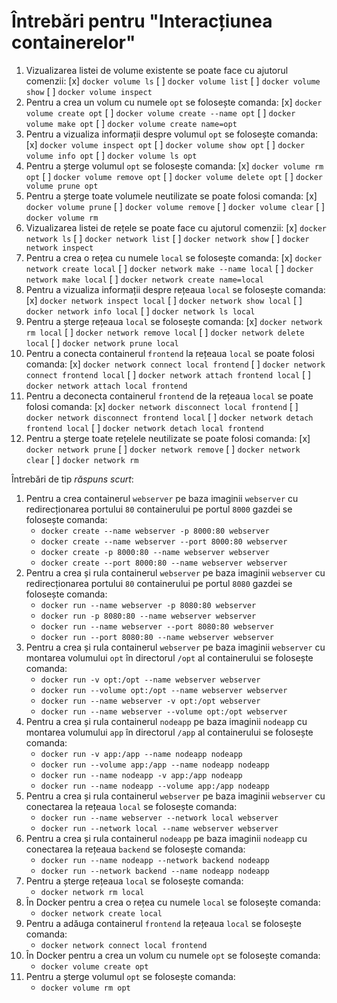 # Întrebări pentru "Interacțiunea containerelor"

1. Vizualizarea listei de volume existente se poate face cu ajutorul comenzii:
   [x] `docker volume ls`
   [ ] `docker volume list`
   [ ] `docker volume show`
   [ ] `docker volume inspect`
2. Pentru a crea un volum cu numele `opt` se folosește comanda:
   [x] `docker volume create opt`
   [ ] `docker volume create --name opt`
   [ ] `docker volume make opt`
   [ ] `docker volume create name=opt`
3. Pentru a vizualiza informații despre volumul `opt` se folosește comanda:
   [x] `docker volume inspect opt`
   [ ] `docker volume show opt`
   [ ] `docker volume info opt`
   [ ] `docker volume ls opt`
4. Pentru a șterge volumul `opt` se folosește comanda:
   [x] `docker volume rm opt`
   [ ] `docker volume remove opt`
   [ ] `docker volume delete opt`
   [ ] `docker volume prune opt`
5. Pentru a șterge toate volumele neutilizate se poate folosi comanda:
   [x] `docker volume prune`
   [ ] `docker volume remove`
   [ ] `docker volume clear`
   [ ] `docker volume rm`
6. Vizualizarea listei de rețele se poate face cu ajutorul comenzii:
   [x] `docker network ls`
   [ ] `docker network list`
   [ ] `docker network show`
   [ ] `docker network inspect`
7. Pentru a crea o rețea cu numele `local` se folosește comanda:
   [x] `docker network create local`
   [ ] `docker network make --name local`
   [ ] `docker network make local`
   [ ] `docker network create name=local`
8. Pentru a vizualiza informații despre rețeaua `local` se folosește comanda:
   [x] `docker network inspect local`
   [ ] `docker network show local`
   [ ] `docker network info local`
   [ ] `docker network ls local`
9. Pentru a șterge rețeaua `local` se folosește comanda:
   [x] `docker network rm local`
   [ ] `docker network remove local`
   [ ] `docker network delete local`
   [ ] `docker network prune local`
10. Pentru a conecta containerul `frontend` la rețeaua `local` se poate folosi comanda:
   [x] `docker network connect local frontend`
   [ ] `docker network connect frontend local`
   [ ] `docker network attach frontend local`
   [ ] `docker network attach local frontend`
11. Pentru a deconecta containerul `frontend` de la rețeaua `local` se poate folosi comanda:
   [x] `docker network disconnect local frontend`
   [ ] `docker network disconnect frontend local`
   [ ] `docker network detach frontend local`
   [ ] `docker network detach local frontend`
12. Pentru a șterge toate rețelele neutilizate se poate folosi comanda:
   [x] `docker network prune`
   [ ] `docker network remove`
   [ ] `docker network clear`
   [ ] `docker network rm`

Întrebări de tip _răspuns scurt_:

1. Pentru a crea containerul `webserver` pe baza imaginii `webserver` cu redirecționarea portului `80` containerului pe portul `8000` gazdei se folosește comanda:
   - `docker create --name webserver -p 8000:80 webserver`
   - `docker create --name webserver --port 8000:80 webserver`
   - `docker create -p 8000:80 --name webserver webserver`
   - `docker create --port 8000:80 --name webserver webserver`
2. Pentru a crea și rula containerul `webserver` pe baza imaginii `webserver` cu redirecționarea portului `80` containerului pe portul `8080` gazdei se folosește comanda:
   - `docker run --name webserver -p 8080:80 webserver`
   - `docker run -p 8080:80 --name webserver webserver`
   - `docker run --name webserver --port 8080:80 webserver`
   - `docker run --port 8080:80 --name webserver webserver`
3. Pentru a crea și rula containerul `webserver` pe baza imaginii `webserver` cu montarea volumului `opt` în directorul `/opt` al containerului se folosește comanda:
   - `docker run -v opt:/opt --name webserver webserver`
   - `docker run --volume opt:/opt --name webserver webserver`
   - `docker run --name webserver -v opt:/opt webserver`
   - `docker run --name webserver --volume opt:/opt webserver`
4. Pentru a crea și rula containerul `nodeapp` pe baza imaginii `nodeapp` cu montarea volumului `app` în directorul `/app` al containerului se folosește comanda:
   - `docker run -v app:/app --name nodeapp nodeapp`
   - `docker run --volume app:/app --name nodeapp nodeapp`
   - `docker run --name nodeapp -v app:/app nodeapp`
   - `docker run --name nodeapp --volume app:/app nodeapp`
5. Pentru a crea și rula containerul `webserver` pe baza imaginii `webserver` cu conectarea la rețeaua `local` se folosește comanda:
   - `docker run --name webserver --network local webserver`
   - `docker run --network local --name webserver webserver`
6. Pentru a crea și rula containerul `nodeapp` pe baza imaginii `nodeapp` cu conectarea la rețeaua `backend` se folosește comanda:
   - `docker run --name nodeapp --network backend nodeapp`
   - `docker run --network backend --name nodeapp nodeapp`
7. Pentru a șterge rețeaua `local` se folosește comanda:
   - `docker network rm local`
8. În Docker pentru a crea o rețea cu numele `local` se folosește comanda:
   - `docker network create local`
9. Pentru a adăuga containerul `frontend` la rețeaua `local` se folosește comanda:
   - `docker network connect local frontend`
10. În Docker pentru a crea un volum cu numele `opt` se folosește comanda:
    - `docker volume create opt`
11. Pentru a șterge volumul `opt` se folosește comanda:
    - `docker volume rm opt`
